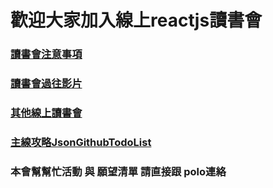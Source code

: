 # 歡迎大家加入線上reactjs讀書會

### [讀書會注意事項](http://goo.gl/d9cRJ9)

### [讀書會過往影片](http://goo.gl/H1rF5f)

### [其他線上讀書會](http://goo.gl/mQbjWw)

### [主線攻略JsonGithubTodoList](http://goo.gl/VxQ0ab)

### 本會幫幫忙活動 與 願望清單 請直接跟 polo連絡
